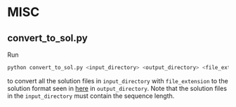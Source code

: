# MISC

## convert_to_sol.py

Run 

```bash
python convert_to_sol.py <input_directory> <output_directory> <file_extension>
```

to convert all the solution files in `input_directory` with `file_extension` to the solution format seen in [here](./../solutions/) in `output_directory`.
Note that the solution files in the `input_directory` must contain the sequence length.

